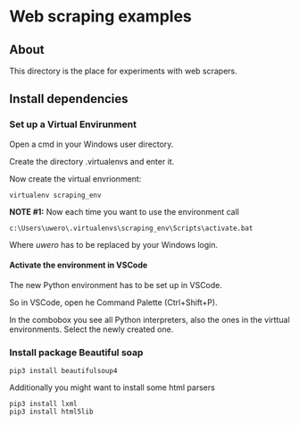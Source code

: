# Web scraping examples
## About

This directory is the place for experiments with web scrapers.

## Install dependencies

### Set up a Virtual Envirunment
Open a cmd in your Windows user directory.

Create the directory .virtualenvs and enter it.

Now create the virtual envrionment:

    virtualenv scraping_env


**NOTE #1:** Now each time you want to use the environment call
    
    c:\Users\uwero\.virtualenvs\scraping_env\Scripts\activate.bat

Where *uwero* has to be replaced by your Windows login.


#### Activate the environment in VSCode

The new Python environment has to be set up in VSCode.

So in VSCode, open he Command Palette (Ctrl+Shift+P).

In the combobox you see all Python interpreters, also the ones in the
virttual environments. Select the newly created one.

### Install package Beautiful soap

    pip3 install beautifulsoup4

Additionally you might want to install some html parsers

    pip3 install lxml
    pip3 install html5lib

